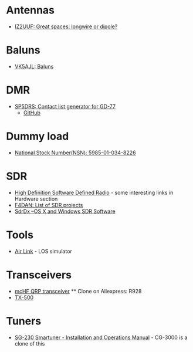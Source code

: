 # Antennas

* [IZ2UUF: Great spaces: longwire or dipole?](http://www.iz2uuf.net/wp/index.php/2016/04/26/great-spaces-longwire-or-dipole/)

# Baluns

* [VK5AJL: Baluns](http://vk5ajl.com/projects/baluns.php)

# DMR
* [SP5DRS: Contact list generator for GD-77](http://gd77.sp5drs.xyz/)
  * [GitHub](https://github.com/satanowski/cnt4gd77)

# Dummy load

* [National Stock Number(NSN): 5985-01-034-8226 ](http://www.webflis.us/webflis.aspx?NSN=5985-01-034-8226)

# SDR

* [High Definition Software	Defined Radio](http://www.hdsdr.de/hardware.html) - some interesting links in Hardware section
* [F4DAN: List of SDR projects](http://f4dan.free.fr/sdr_eng.html)
* [SdrDx –OS X and Windows SDR Software](http://fyngyrz.com/?p=915)

# Tools

* [Air Link](https://link.ui.com/#) - LOS simulator

# Transceivers

* [mcHF QRP transceiver](http://www.m0nka.co.uk/?page_id=740) 
** Clone on Aliexpress: R928
* [TX-500](https://lab599.com/)

# Tuners

* [SG-230 Smartuner - Installation and Operations Manual](http://www.sgcworld.com/Publications/Manuals/230man.pdf) - CG-3000 is a clone of this
